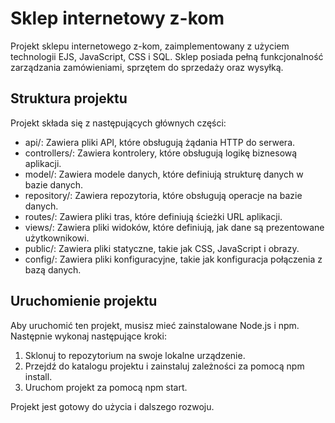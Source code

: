 # Sklep internetowy z-kom

Projekt sklepu internetowego z-kom, zaimplementowany z użyciem technologii EJS, JavaScript, CSS i SQL. Sklep posiada pełną funkcjonalność zarządzania zamówieniami, sprzętem do sprzedaży oraz wysyłką.

## Struktura projektu

Projekt składa się z następujących głównych części:

- api/: Zawiera pliki API, które obsługują żądania HTTP do serwera.
- controllers/: Zawiera kontrolery, które obsługują logikę biznesową aplikacji.
- model/: Zawiera modele danych, które definiują strukturę danych w bazie danych.
- repository/: Zawiera repozytoria, które obsługują operacje na bazie danych.
- routes/: Zawiera pliki tras, które definiują ścieżki URL aplikacji.
- views/: Zawiera pliki widoków, które definiują, jak dane są prezentowane użytkownikowi.
- public/: Zawiera pliki statyczne, takie jak CSS, JavaScript i obrazy.
- config/: Zawiera pliki konfiguracyjne, takie jak konfiguracja połączenia z bazą danych.

## Uruchomienie projektu

Aby uruchomić ten projekt, musisz mieć zainstalowane Node.js i npm. Następnie wykonaj następujące kroki:

1. Sklonuj to repozytorium na swoje lokalne urządzenie.
2. Przejdź do katalogu projektu i zainstaluj zależności za pomocą npm install.
3. Uruchom projekt za pomocą npm start.

Projekt jest gotowy do użycia i dalszego rozwoju.
